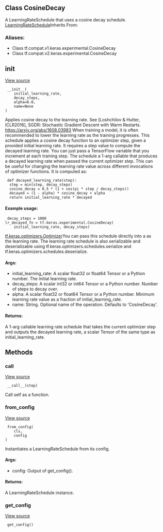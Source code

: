 ## Class CosineDecay
A LearningRateSchedule that uses a cosine decay schedule.
[LearningRateSchedule](https://tensorflow.google.cn/api_docs/python/tf/keras/optimizers/schedules/LearningRateSchedule)Inherits From: 

### Aliases:
- Class tf.compat.v1.keras.experimental.CosineDecay
- Class tf.compat.v2.keras.experimental.CosineDecay
## __init__
[View source](https://github.com/tensorflow/tensorflow/blob/r2.0/tensorflow/python/keras/optimizer_v2/learning_rate_schedule.py#L518-L578)


```
 __init__(
    initial_learning_rate,
    decay_steps,
    alpha=0.0,
    name=None
)
```
Applies cosine decay to the learning rate.
See [Loshchilov & Hutter, ICLR2016], SGDR: Stochastic Gradient Descent with Warm Restarts. https://arxiv.org/abs/1608.03983
When training a model, it is often recommended to lower the learning rate as the training progresses. This schedule applies a cosine decay function to an optimizer step, given a provided initial learning rate. It requires a step value to compute the decayed learning rate. You can just pass a TensorFlow variable that you increment at each training step.
The schedule a 1-arg callable that produces a decayed learning rate when passed the current optimizer step. This can be useful for changing the learning rate value across different invocations of optimizer functions. It is computed as:

```
 def decayed_learning_rate(step):
  step = min(step, decay_steps)
  cosine_decay = 0.5 * (1 + cos(pi * step / decay_steps))
  decayed = (1 - alpha) * cosine_decay + alpha
  return initial_learning_rate * decayed
```
#### Example usage:

```
 decay_steps = 1000
lr_decayed_fn = tf.keras.experimental.CosineDecay(
    initial_learning_rate, decay_steps)
```
[tf.keras.optimizers.Optimizer](https://tensorflow.google.cn/api_docs/python/tf/keras/optimizers/Optimizer)You can pass this schedule directly into a  as the learning rate. The learning rate schedule is also serializable and deserializable using tf.keras.optimizers.schedules.serialize and tf.keras.optimizers.schedules.deserialize.

#### Args:
- initial_learning_rate: A scalar float32 or float64 Tensor or a Python number. The initial learning rate.
- decay_steps: A scalar int32 or int64 Tensor or a Python number. Number of steps to decay over.
- alpha: A scalar float32 or float64 Tensor or a Python number. Minimum learning rate value as a fraction of initial_learning_rate.
- name: String. Optional name of the operation. Defaults to 'CosineDecay'.
#### Returns:
A 1-arg callable learning rate schedule that takes the current optimizer step and outputs the decayed learning rate, a scalar Tensor of the same type as initial_learning_rate.
## Methods
### __call__
[View source](https://github.com/tensorflow/tensorflow/blob/r2.0/tensorflow/python/keras/optimizer_v2/learning_rate_schedule.py#L580-L594)


```
 __call__(step)
```
Call self as a function.
### from_config
[View source](https://github.com/tensorflow/tensorflow/blob/r2.0/tensorflow/python/keras/optimizer_v2/learning_rate_schedule.py#L50-L60)


```
 from_config(
    cls,
    config
)
```
Instantiates a LearningRateSchedule from its config.
#### Args:
- config: Output of get_config().
#### Returns:
A LearningRateSchedule instance.
### get_config
[View source](https://github.com/tensorflow/tensorflow/blob/r2.0/tensorflow/python/keras/optimizer_v2/learning_rate_schedule.py#L596-L602)


```
 get_config()
```
